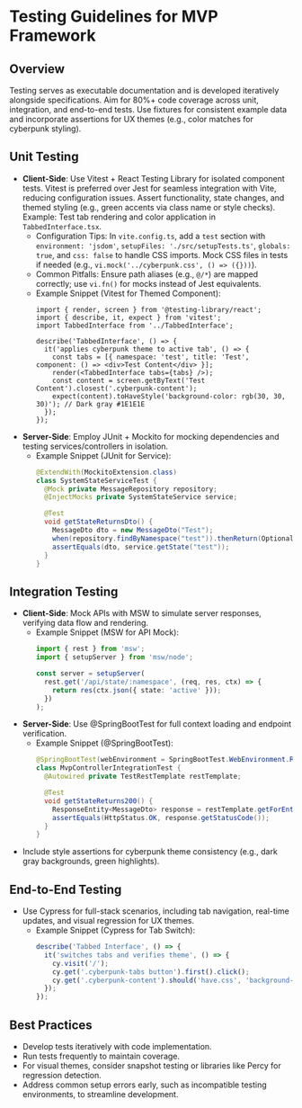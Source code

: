 # Testing Guidelines for MVP Framework

## Overview
Testing serves as executable documentation and is developed iteratively alongside specifications. Aim for 80%+ code coverage across unit, integration, and end-to-end tests. Use fixtures for consistent example data and incorporate assertions for UX themes (e.g., color matches for cyberpunk styling).

## Unit Testing
- **Client-Side**: Use Vitest + React Testing Library for isolated component tests. Vitest is preferred over Jest for seamless integration with Vite, reducing configuration issues. Assert functionality, state changes, and themed styling (e.g., green accents via class name or style checks). Example: Test tab rendering and color application in `TabbedInterface.tsx`.
  - Configuration Tips: In `vite.config.ts`, add a `test` section with `environment: 'jsdom'`, `setupFiles: './src/setupTests.ts'`, `globals: true`, and `css: false` to handle CSS imports. Mock CSS files in tests if needed (e.g., `vi.mock('../cyberpunk.css', () => ({}))`).
  - Common Pitfalls: Ensure path aliases (e.g., `@/*`) are mapped correctly; use `vi.fn()` for mocks instead of Jest equivalents.
  - Example Snippet (Vitest for Themed Component):
    ```tsx
    import { render, screen } from '@testing-library/react';
    import { describe, it, expect } from 'vitest';
    import TabbedInterface from '../TabbedInterface';

    describe('TabbedInterface', () => {
      it('applies cyberpunk theme to active tab', () => {
        const tabs = [{ namespace: 'test', title: 'Test', component: () => <div>Test Content</div> }];
        render(<TabbedInterface tabs={tabs} />);
        const content = screen.getByText('Test Content').closest('.cyberpunk-content');
        expect(content).toHaveStyle('background-color: rgb(30, 30, 30)'); // Dark gray #1E1E1E
      });
    });
    ```
- **Server-Side**: Employ JUnit + Mockito for mocking dependencies and testing services/controllers in isolation.
  - Example Snippet (JUnit for Service):
    ```java
    @ExtendWith(MockitoExtension.class)
    class SystemStateServiceTest {
      @Mock private MessageRepository repository;
      @InjectMocks private SystemStateService service;

      @Test
      void getStateReturnsDto() {
        MessageDto dto = new MessageDto("Test");
        when(repository.findByNamespace("test")).thenReturn(Optional.of(dto));
        assertEquals(dto, service.getState("test"));
      }
    }
    ```

## Integration Testing
- **Client-Side**: Mock APIs with MSW to simulate server responses, verifying data flow and rendering.
  - Example Snippet (MSW for API Mock):
    ```ts
    import { rest } from 'msw';
    import { setupServer } from 'msw/node';

    const server = setupServer(
      rest.get('/api/state/:namespace', (req, res, ctx) => {
        return res(ctx.json({ state: 'active' }));
      })
    );
    ```
- **Server-Side**: Use @SpringBootTest for full context loading and endpoint verification.
  - Example Snippet (@SpringBootTest):
    ```java
    @SpringBootTest(webEnvironment = SpringBootTest.WebEnvironment.RANDOM_PORT)
    class MvpControllerIntegrationTest {
      @Autowired private TestRestTemplate restTemplate;

      @Test
      void getStateReturns200() {
        ResponseEntity<MessageDto> response = restTemplate.getForEntity("/api/state/test", MessageDto.class);
        assertEquals(HttpStatus.OK, response.getStatusCode());
      }
    }
    ```
- Include style assertions for cyberpunk theme consistency (e.g., dark gray backgrounds, green highlights).

## End-to-End Testing
- Use Cypress for full-stack scenarios, including tab navigation, real-time updates, and visual regression for UX themes.
  - Example Snippet (Cypress for Tab Switch):
    ```js
    describe('Tabbed Interface', () => {
      it('switches tabs and verifies theme', () => {
        cy.visit('/');
        cy.get('.cyberpunk-tabs button').first().click();
        cy.get('.cyberpunk-content').should('have.css', 'background-color', 'rgb(30, 30, 30)');
      });
    });
    ```

## Best Practices
- Develop tests iteratively with code implementation.
- Run tests frequently to maintain coverage.
- For visual themes, consider snapshot testing or libraries like Percy for regression detection.
- Address common setup errors early, such as incompatible testing environments, to streamline development.
```
